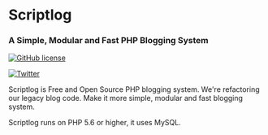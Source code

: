# Scriptlog

### A Simple, Modular and Fast PHP Blogging System

[![GitHub license](https://img.shields.io/github/license/cakmoel/scriptlog.svg)](https://github.com/cakmoel/scriptlog/blob/master/LICENSE)

[![Twitter](https://img.shields.io/twitter/url/https/github.com/cakmoel/scriptlog.svg?style=social)](https://twitter.com/intent/tweet?text=Wow:&url=https%3A%2F%2Fgithub.com%2Fcakmoel%2Fscriptlog)

Scriptlog is Free and Open Source PHP blogging system. We're refactoring our legacy blog code. Make it more simple, modular and fast blogging system. 

Scriptlog runs on PHP 5.6 or higher, it uses MySQL.